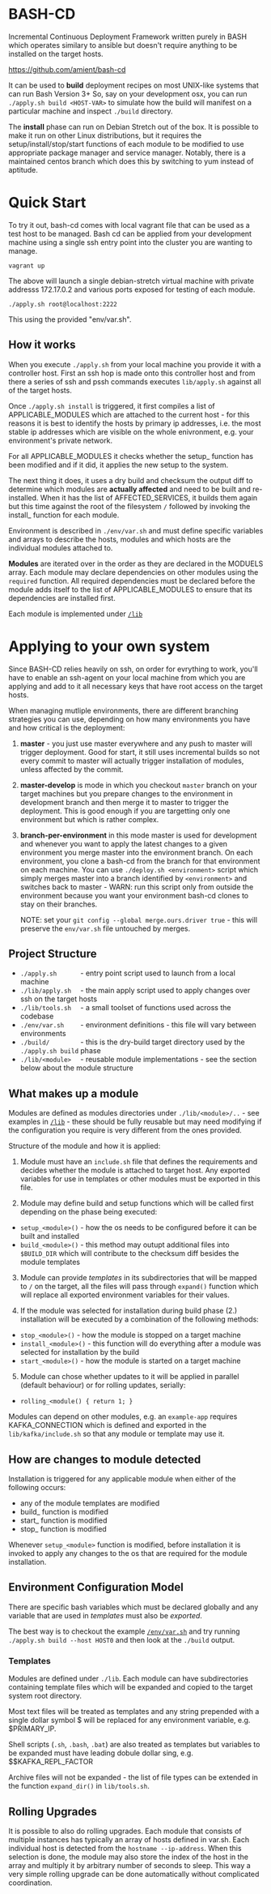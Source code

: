 # BASH-CD

Incremental Continuous Deployment Framework written purely in BASH which operates
similary to ansible but doesn't require anything to be installed on the target hosts. 

https://github.com/amient/bash-cd

It can be used to __build__ deployment recipes on most UNIX-like systems that can run Bash Version 3+ 
So, say on your development osx, you can run `./apply.sh build <HOST-VAR>` to simulate how the build will
manifest on a particular machine and inspect `./build` directory. 

The __install__ phase can run on Debian Stretch out of the box. It is possible to make it run on other Linux 
distributions, but it requires the setup/install/stop/start functions of each module to be 
modified to use appropriate package manager and service manager. Notably, there is a maintained centos branch 
which does this by switching to yum instead of aptitude.


# Quick Start

To try it out, bash-cd comes with local vagrant file that can be used as a test host to be managed.
Bash cd can be applied from your development machine using a single ssh entry point into the cluster you
are wanting to manage.

    vagrant up
    
The above will launch a single debian-stretch virtual machine with private addresss 172.17.0.2 and various
ports exposed for testing of each module.
    
    ./apply.sh root@localhost:2222

This using the provided  "env/var.sh".

## How it works

When you execute `./apply.sh` from your local machine you provide it with a controller host.
First an ssh hop is made onto this controller host and from there a series of ssh and pssh commands
executes `lib/apply.sh` against all of the target hosts. 

Once `./apply.sh install` is triggered, it first compiles a list of APPLICABLE_MODULES which are attached to the
current host - for this reasons it is best to identify the hosts by primary ip addresses, i.e. the most stable
ip addresses which are visible on the whole enivronment, e.g. your environment's private network.

For all APPLICABLE_MODULES it checks whether the setup_ function has been modified and if it did, it applies
the new setup to the system.

The next thing it does, it uses a dry build and checksum the output diff to determine which modules are __actually affected__
and need to be built and re-installed. When it has the list of AFFECTED_SERVICES, it  builds them again but
this time against the root of the filesystem `/` followed by invoking the install_ function for each module.

Environment is described in `./env/var.sh` and must define specific variables and arrays to describe the hosts,
 modules and which hosts are the individual modules attached to.
 
**Modules** are iterated over in the order as they are declared in the MODUELS array.
Each module may declare dependencies on other modules using the `required` function.
All required dependencies must be declared before the module adds itself to the list
of APPLICABLE_MODULES to ensure that its dependencies are installed first.

Each module is implemented under [`/lib`](lib)


# Applying to your own system

Since BASH-CD relies heavily on ssh, on order for evrything to work, you'll have to enable an ssh-agent 
on your local machine from which you are applying and add to it all necessary keys that have root access 
on the target hosts. 

When managing mutliple environments, there are different branching strategies you can use, depending on 
how many environments you have and how critical is the deployment:

1. **master** - you just use master everywhere and any push to master will trigger deployment.
    Good for start, it still uses incremental builds so not every commit to master will actually trigger
    installation of modules, unless affected by the commit.

2. **master-develop** is mode in which you checkout `master` branch on your target machines but you prepare
    changes to the environment in development branch and then merge it to master to trigger the deployment.
    This is good enough if you are targetting only one environment but which is rather complex.

3. **branch-per-environment** in this mode master is used for development and whenever you want to apply
    the latest changes to a given environment you merge master into the environment branch.
    On each environment, you clone a bash-cd from the branch for that environment on each machine.
    You can use `./deploy.sh <environment>` script which simply merges master into a branch identified by `<environment>`
    and switches back to master - WARN: run this script only from outside the environment because you want
    your environment bash-cd clones to stay on their branches.

    NOTE: set your `git config --global merge.ours.driver true` - this will preserve the `env/var.sh` file untouched
    by merges.


## Project Structure

- `./apply.sh      ` - entry point script used to launch from a local machine
- `./lib/apply.sh  ` - the main apply script used to apply changes over ssh on the target hosts
- `./lib/tools.sh  ` - a small toolset of functions used across the codebase
- `./env/var.sh    ` - environment definitions - this file will vary between environments
- `./build/        ` - this is the dry-build target directory used by the `./apply.sh build` phase
- `./lib/<module>  ` - reusable module implementations - see the section below about the module structure

## What makes up a module

Modules are defined as modules directories under `./lib/<module>/..` - see examples in [`/lib`](lib)  - these should
be fully reusable but may need modifying if the configuration you require is very different
from the ones provided.

Structure of the module and how it is applied:

1. Module must have an `include.sh` file that defines the requirements and decides whether the module is attached to target host. Any exported variables for use in templates or other modules must be exported in this file.

2. Module may define build and setup functions which will be called first depending on the phase being executed:
- `setup_<module>()` - how the os needs to be configured before it can be built and installed
- `build_<module>()` - this method may outupt additional files into `$BUILD_DIR` which will contribute to the checksum diff besides the module templates

3. Module can provide *templates* in its subdirectories that will be mapped to `/` on the target, all the files will pass through `expand()` function which will replace all exported environment variables for their values.

4. If the module was selected for installation during build phase (2.) installation will be executed by a combination of the following methods:
- `stop_<module>()` - how the module is stopped on a target machine
- `install_<module>()` - this function will do everything after a module was selected for installation by the build
- `start_<module>()` - how the module is started on a target machine

5. Module can chose whether updates to it will be applied in parallel (default behaviour) or for rolling updates, serially:
- `rolling_<module() { return 1; }`

Modules can depend on other modules, e.g. an `example-app` requires KAFKA_CONNECTION which is defined and exported in the `lib/kafka/include.sh` so that any module or template may use it.

## How are changes to module detected

Installation is triggered for any applicable module when either of the following occurs:

- any of the module templates are modified
- build_<module> function is modified
- start_<module> function is modified
- stop_<module> function is modified

Whenever `setup_<module>` function is modified, before installation it is invoked to apply any changes
to the os that are required for the module installation.


## Environment Configuration Model

There are specific bash variables which must be declared globally and any variable that are used in *templates* must
also be *exported*.

The best way is to checkout the example [`/env/var.sh`](env/var.sh) and try running `./apply.sh build --host HOST0`
and then look at the `./build` output.

### Templates

Modules are defined under `./lib`. Each module can have subdirectories containing template files which will be expanded
and copied to the target system root directory.

Most text files will be treated as templates and any string prepended with a single dollar symbol $ will be
replaced for any environment variable, e.g. $PRIMARY_IP.

Shell scripts (`.sh`, `.bash`, `.bat`) are also treated as templates but  variables to be expanded must have leading
dobule dollar sing, e.g. $$KAFKA_REPL_FACTOR

Archive files will not be expanded - the list of file types can be extended in the function `expand_dir()` in `lib/tools.sh`.


## Rolling Upgrades

It is possible to also do rolling upgrades. Each module that consists of multiple instances has
typically an array of hosts defined in var.sh. Each individual host is detected from the `hostname --ip-address`.
When this selection is done, the module may also store the index of the host in the array and
multiply it by arbitrary number of seconds to sleep. This way a very simple rolling upgrade
can be done automatically without complicated coordination.

